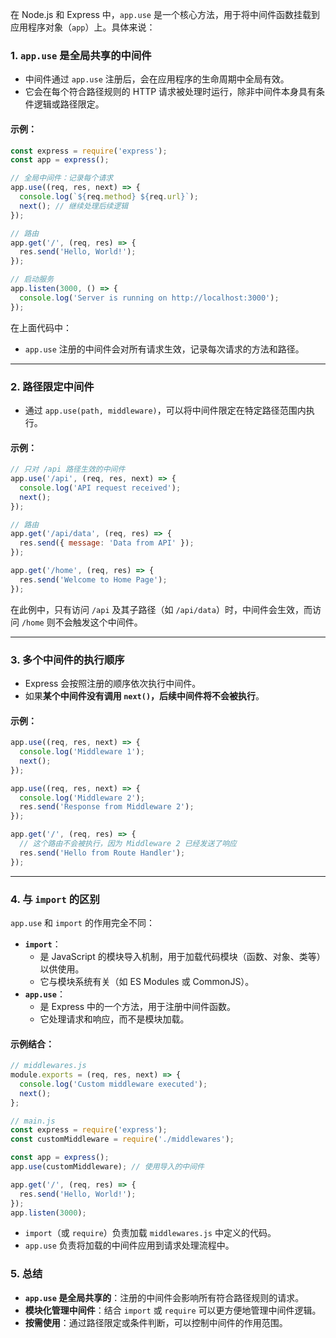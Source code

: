 在 Node.js 和 Express 中，`app.use` 是一个核心方法，用于将中间件函数挂载到应用程序对象（`app`）上。具体来说：

### **1. `app.use` 是全局共享的中间件**

- 中间件通过 `app.use` 注册后，会在应用程序的生命周期中全局有效。
- 它会在每个符合路径规则的 HTTP 请求被处理时运行，除非中间件本身具有条件逻辑或路径限定。

#### 示例：

```javascript
const express = require('express');
const app = express();

// 全局中间件：记录每个请求
app.use((req, res, next) => {
  console.log(`${req.method} ${req.url}`);
  next(); // 继续处理后续逻辑
});

// 路由
app.get('/', (req, res) => {
  res.send('Hello, World!');
});

// 启动服务
app.listen(3000, () => {
  console.log('Server is running on http://localhost:3000');
});
```

在上面代码中：

- `app.use` 注册的中间件会对所有请求生效，记录每次请求的方法和路径。

---

### **2. 路径限定中间件**

- 通过 `app.use(path, middleware)`，可以将中间件限定在特定路径范围内执行。

#### 示例：

```javascript
// 只对 /api 路径生效的中间件
app.use('/api', (req, res, next) => {
  console.log('API request received');
  next();
});

// 路由
app.get('/api/data', (req, res) => {
  res.send({ message: 'Data from API' });
});

app.get('/home', (req, res) => {
  res.send('Welcome to Home Page');
});
```

在此例中，只有访问 `/api` 及其子路径（如 `/api/data`）时，中间件会生效，而访问 `/home` 则不会触发这个中间件。

---

### **3. 多个中间件的执行顺序**

- Express 会按照注册的顺序依次执行中间件。
- 如果**某个中间件没有调用 `next()`，后续中间件将不会被执行**。

#### 示例：

```javascript
app.use((req, res, next) => {
  console.log('Middleware 1');
  next();
});

app.use((req, res, next) => {
  console.log('Middleware 2');
  res.send('Response from Middleware 2');
});

app.get('/', (req, res) => {
  // 这个路由不会被执行，因为 Middleware 2 已经发送了响应
  res.send('Hello from Route Handler');
});
```

---

### **4. 与 `import` 的区别**

`app.use` 和 `import` 的作用完全不同：

- **`import`**：
    - 是 JavaScript 的模块导入机制，用于加载代码模块（函数、对象、类等）以供使用。
    - 它与模块系统有关（如 ES Modules 或 CommonJS）。
- **`app.use`**：
    - 是 Express 中的一个方法，用于注册中间件函数。
    - 它处理请求和响应，而不是模块加载。

#### 示例结合：

```javascript
// middlewares.js
module.exports = (req, res, next) => {
  console.log('Custom middleware executed');
  next();
};

// main.js
const express = require('express');
const customMiddleware = require('./middlewares');

const app = express();
app.use(customMiddleware); // 使用导入的中间件

app.get('/', (req, res) => {
  res.send('Hello, World!');
});
app.listen(3000);
```

- `import`（或 `require`）负责加载 `middlewares.js` 中定义的代码。
- `app.use` 负责将加载的中间件应用到请求处理流程中。

### **5. 总结**

- **`app.use` 是全局共享的**：注册的中间件会影响所有符合路径规则的请求。
- **模块化管理中间件**：结合 `import` 或 `require` 可以更方便地管理中间件逻辑。
- **按需使用**：通过路径限定或条件判断，可以控制中间件的作用范围。